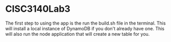 # CISC3140Lab3
The first step to using the app is the run the build.sh file in the terminal. This will install a local instance of DynamoDB if you don't already have one. This will also run the node application that will create a new table for you.